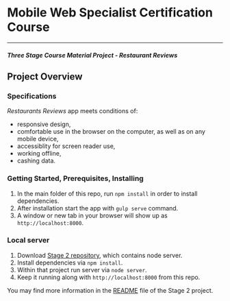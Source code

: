 # Mobile Web Specialist Certification Course
---
#### _Three Stage Course Material Project - Restaurant Reviews_

## Project Overview

### Specifications

_Restaurants Reviews_ app meets conditions of:
* responsive design,
* comfortable use in the browser on the computer, as well as on any mobile device,
* accessiblity for screen reader use,
* working offline,
* cashing data.

### Getting Started, Prerequisites, Installing

1. In the main folder of this repo, run `npm install` in order to install dependencies.
2. After installation start the app with `gulp serve` command.
3. A window or new tab in your browser will show up as `http://localhost:8000`.

### Local server
1. Download [Stage 2 repository](https://github.com/karomamczi/mws-restaurant-stage-2), which contains node server.
2. Install dependencies via `npm install`.
3. Within that project run server via `node server`.
4. Keep it running along with `http://localhost:8000` from this repo.

You may find more information in the [README](https://github.com/karomamczi/mws-restaurant-stage-2/blob/master/README.md) file of the Stage 2 project.


